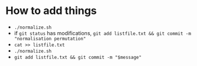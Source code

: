 # How to add things 

* `./normalize.sh`
* if `git status` has modifications, `git add listfile.txt && git commit -m "normalisation permutation"`
* `cat >> listfile.txt`
* `./normalize.sh`
* `git add listfile.txt && git commit -m "$message"`
